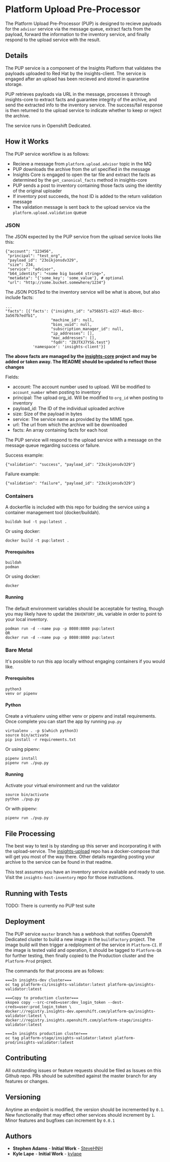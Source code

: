 # Platform Upload Pre-Processor

The Platform Upload Pre-Processor (PUP) is designed to recieve payloads for the `advisor` service
via the message queue, extract facts from the payload, forward the information to the inventory
service, and finally respond to the upload service with the result.

## Details

The PUP service is a component of the Insights Platform that validates the payloads uploaded
to Red Hat by the insights-client. The service is engaged after an upload has been recieved and stored in
quarantine storage.

PUP retrieves payloads via URL in the message, processes it through
insights-core to extract facts and guarantee integrity of the archive, and send the extracted info to the inventory service. 
The success/fail response is then returned to the upload service to indicate whether to keep or reject the archive.

The service runs in Openshift Dedicated.

## How it Works

The PUP service workflow is as follows:

  - Recieve a message from `platform.upload.advisor` topic in the MQ
  - PUP downloads the archive from the url specified in the message
  - Insights Core is engaged to open the tar file and extract the facts as determined by the `get_canonical_facts` method in insights-core
  - PUP sends a post to inventory containing those facts using the identity of the original uploader
  - If inventory post succeeds, the host ID is added to the return validation message
  - The validation message is sent back to the upload service via the `platform.upload.validation` queue

### JSON

The JSON expected by the PUP service from the upload service looks like this:

```
{"account": "123456",
 "principal": "test_org",
 "payload_id": "23oikjonsdv329",
 "size": 234,
 "service": "advisor",
 "b64_identity": "<some big base64 string>",
 "metadata": "{'some_key': 'some_value'}, # optional
 "url": "http://some.bucket.somewhere/1234"}
```

The JSON POSTed to the inventory service will be what is above, but also include facts:

```
...
"facts": [{'facts': {"insights_id": "a756b571-e227-46a5-8bcc-3a567b7edfb1",
                    "machine_id": null,
                    "bios_uuid": null,
                    "subscription_manager_id": null,
                    "ip_addresses": [],
                    "mac_addresses": [],
                    "fqdn": "Z0JTXJ7YSG.test"}
            'namespace': 'insights-client'}]
```

**The above facts are managed by the [insights-core](https://www.github.com/RedHatInsights/insights-core) project and may be added or taken away. The README should be updated to reflect those
changes**

Fields:

  - account: The account number used to upload. Will be modified to `account_number` when posting to inventory
  - principal: The upload org_id. Will be modified to `org_id` when posting to inventory
  - payload_id: The ID of the individual uploaded archive
  - size: Size of the payload in bytes
  - service: The service name as provided by the MIME type. 
  - url: The url from which the archive will be downloaded
  - facts: An array containing facts for each host
  
The PUP service will respond to the upload service with a message on the message queue regarding success or failure.

Success example:

    {"validation": "success", "payload_id": "23oikjonsdv329"}

Failure example:

    {"validation": "failure", "payload_id": "23oikjonsdv329"}

### Containers

A dockerfile is included with this repo for buiding the service using a container management tool (docker/buildah).

    buildah bud -t pup:latest .

Or using docker:

    docker build -t pup:latest .

#### Prerequisites

    buildah
    podman

Or using docker:

    docker

#### Running

The default environment variables should be acceptable for testing, though you may likely have to updat the `INVENTORY_URL` variable in order to point to your local inventory.

    podman run -d --name pup -p 8080:8080 pup:latest
    OR
    docker run -d --name pup -p 8080:8080 pup:latest

### Bare Metal

It's possible to run this app locally without engaging containers if you would like.

#### Prerequisites

    python3
    venv or pipenv

#### Python

Create a virtualenv using either venv or pipenv and install requirements. Once complete you can start the app by running `pup.py`

    virtualenv . -p $(which python3)
    source bin/activate
    pip install -r requirements.txt

Or using pipenv:

    pipenv install
    pipenv run ./pup.py

#### Running

Activate your virtual environment and run the validator

    source bin/activate
    python ./pup.py

Or with pipenv:

    pipenv run ./pup.py

## File Processing

The best way to test is by standing up this server and incorporating it with the upload-service. The [insights-upload](https://www.github.com/RedHatInsights/insights-upload) repo has a docker-compose that will get you most of the way there. Other details regarding
posting your archive to the service can be found in that readme.

This test assumes you have an inventory service available and ready to use. Visit the `insights-host-inventory` repo for those instructions. 

## Running with Tests

TODO: There is currently no PUP test suite

## Deployment

The PUP service `master` branch has a webhook that notifies Openshift Dedicated cluster to build a new image in the `buildfactory` project. The image build will then trigger a redployment of the service in `Platform-CI`. If the image is tested valid and operation, it should be tagged to `Platform-QA` for further testing, then finally copied to the Production cluster and the `Platform-Prod` project.

The commands for that process are as follows:

    ===In insights-dev cluster===
    oc tag platform-ci/insights-validator:latest platform-qa/insights-validator:latest
    
    ===Copy to production cluster===
    skopeo copy --src-creds=user:dev_login_token --dest-creds=user:prod_login_token \
    docker://registry.insights-dev.openshift.com/platform-qa/insights-validator:latest \
    docker://registry.insights.openshift.com/platform-stage/insights-validator:latest

    ===In insights production cluster===
    oc tag platform-stage/insights-validator:latest platform-prod/insights-validator:latest

## Contributing

All outstanding issues or feature requests should be filed as Issues on this Github repo. PRs should be submitted against the master branch for any features or changes.

## Versioning

Anytime an endpoint is modified, the version should be incremented by `0.1`. New functionality that may effect other services should increment by `1`. Minor features and bugfixes can increment by `0.0.1`

## Authors

* **Stephen Adams** - **Initial Work** - [SteveHNH](https://github.com/SteveHNH)
* **Kyle Lape** - **Initial Work** - [kylape](https://github.com/kylape)
